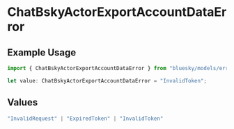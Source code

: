 # ChatBskyActorExportAccountDataError

## Example Usage

```typescript
import { ChatBskyActorExportAccountDataError } from "bluesky/models/errors";

let value: ChatBskyActorExportAccountDataError = "InvalidToken";
```

## Values

```typescript
"InvalidRequest" | "ExpiredToken" | "InvalidToken"
```